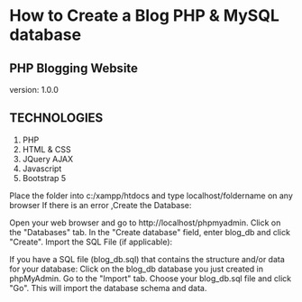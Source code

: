 # How to Create a Blog PHP & MySQL database

## PHP Blogging Website


version: 1.0.0

## TECHNOLOGIES

1. PHP
1. HTML & CSS
1. JQuery AJAX
1. Javascript
1. Bootstrap 5

Place the folder into c:/xampp/htdocs and type localhost/foldername on any browser 
If there is an error ,Create the Database:

Open your web browser and go to http://localhost/phpmyadmin.
Click on the "Databases" tab.
In the "Create database" field, enter blog_db and click "Create".
Import the SQL File (if applicable):

If you have a SQL file (blog_db.sql) that contains the structure and/or data for your database:
Click on the blog_db database you just created in phpMyAdmin.
Go to the "Import" tab.
Choose your blog_db.sql file and click "Go". This will import the database schema and data.

